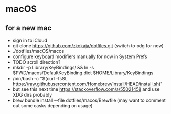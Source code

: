# macOS

## for a new mac

- sign in to iCloud
- git clone https://github.com/zkokaja/dotfiles.git (switch to-xdg for now)
- ./dotfiles/macOS/macos
- configure keyboard modifiers manually for now in System Prefs
- TODO scroll direction?
- mkdir -p Library/KeyBindings/ && ln -s $PWD/macos/DefaultKeyBinding.dict $HOME/Library/KeyBindings
- /bin/bash -c "$(curl -fsSL https://raw.githubusercontent.com/Homebrew/install/HEAD/install.sh)"
- but see this next time https://stackoverflow.com/a/55021458 and use XDG dirs probably
- brew bundle install --file dotfiles/macos/Brewfile (may want to comment out some casks depending on usage)
